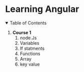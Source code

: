 <h1> Learning Angular </h1>

<details open="open">
  <summary>Table of Contents</summary>
   <ol>
    <li> <strong> Course 1 </strong>
            <ol>
              <li>  node.Js</li>
               <li> Variables </li>
               <li> If statments </li>
               <li> Functions </li>
               <li> Array </li>
               <li> key value </li>
            </ol>
      </li>
   </ol>
</details>




